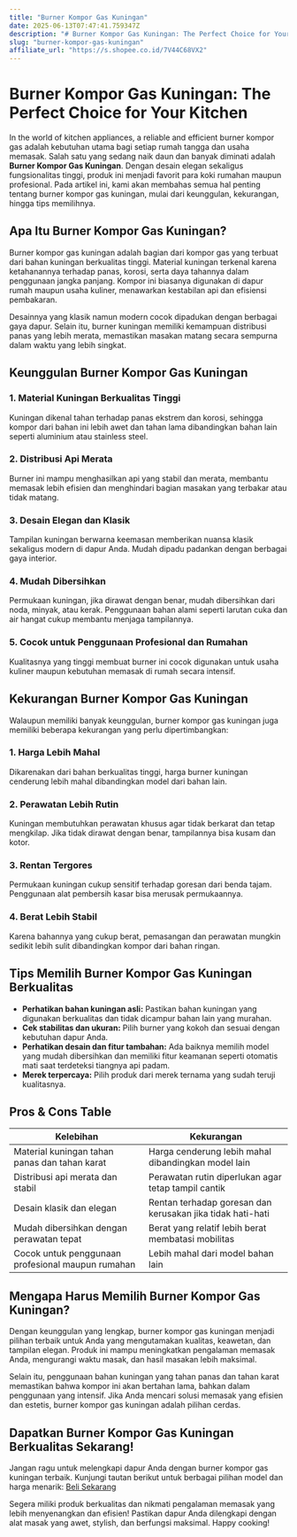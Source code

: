```yaml
---
title: "Burner Kompor Gas Kuningan"
date: 2025-06-13T07:47:41.759347Z
description: "# Burner Kompor Gas Kuningan: The Perfect Choice for Your Kitchen..."
slug: "burner-kompor-gas-kuningan"
affiliate_url: "https://s.shopee.co.id/7V44C68VX2"
---
```

# Burner Kompor Gas Kuningan: The Perfect Choice for Your Kitchen

In the world of kitchen appliances, a reliable and efficient burner kompor gas adalah kebutuhan utama bagi setiap rumah tangga dan usaha memasak. Salah satu yang sedang naik daun dan banyak diminati adalah **Burner Kompor Gas Kuningan**. Dengan desain elegan sekaligus fungsionalitas tinggi, produk ini menjadi favorit para koki rumahan maupun profesional. Pada artikel ini, kami akan membahas semua hal penting tentang burner kompor gas kuningan, mulai dari keunggulan, kekurangan, hingga tips memilihnya.

## Apa Itu Burner Kompor Gas Kuningan?

Burner kompor gas kuningan adalah bagian dari kompor gas yang terbuat dari bahan kuningan berkualitas tinggi. Material kuningan terkenal karena ketahanannya terhadap panas, korosi, serta daya tahannya dalam penggunaan jangka panjang. Kompor ini biasanya digunakan di dapur rumah maupun usaha kuliner, menawarkan kestabilan api dan efisiensi pembakaran.

Desainnya yang klasik namun modern cocok dipadukan dengan berbagai gaya dapur. Selain itu, burner kuningan memiliki kemampuan distribusi panas yang lebih merata, memastikan masakan matang secara sempurna dalam waktu yang lebih singkat.

## Keunggulan Burner Kompor Gas Kuningan

### 1. Material Kuningan Berkualitas Tinggi
Kuningan dikenal tahan terhadap panas ekstrem dan korosi, sehingga kompor dari bahan ini lebih awet dan tahan lama dibandingkan bahan lain seperti aluminium atau stainless steel.

### 2. Distribusi Api Merata
 Burner ini mampu menghasilkan api yang stabil dan merata, membantu memasak lebih efisien dan menghindari bagian masakan yang terbakar atau tidak matang.

### 3. Desain Elegan dan Klasik
 Tampilan kuningan berwarna keemasan memberikan nuansa klasik sekaligus modern di dapur Anda. Mudah dipadu padankan dengan berbagai gaya interior.

### 4. Mudah Dibersihkan
Permukaan kuningan, jika dirawat dengan benar, mudah dibersihkan dari noda, minyak, atau kerak. Penggunaan bahan alami seperti larutan cuka dan air hangat cukup membantu menjaga tampilannya.

### 5. Cocok untuk Penggunaan Profesional dan Rumahan
Kualitasnya yang tinggi membuat burner ini cocok digunakan untuk usaha kuliner maupun kebutuhan memasak di rumah secara intensif.

## Kekurangan Burner Kompor Gas Kuningan

Walaupun memiliki banyak keunggulan, burner kompor gas kuningan juga memiliki beberapa kekurangan yang perlu dipertimbangkan:

### 1. Harga Lebih Mahal
Dikarenakan dari bahan berkualitas tinggi, harga burner kuningan cenderung lebih mahal dibandingkan model dari bahan lain.

### 2. Perawatan Lebih Rutin
Kuningan membutuhkan perawatan khusus agar tidak berkarat dan tetap mengkilap. Jika tidak dirawat dengan benar, tampilannya bisa kusam dan kotor.

### 3. Rentan Tergores
Permukaan kuningan cukup sensitif terhadap goresan dari benda tajam. Penggunaan alat pembersih kasar bisa merusak permukaannya.

### 4. Berat Lebih Stabil
Karena bahannya yang cukup berat, pemasangan dan perawatan mungkin sedikit lebih sulit dibandingkan kompor dari bahan ringan.

## Tips Memilih Burner Kompor Gas Kuningan Berkualitas

- **Perhatikan bahan kuningan asli:** Pastikan bahan kuningan yang digunakan berkualitas dan tidak dicampur bahan lain yang murahan.
- **Cek stabilitas dan ukuran:** Pilih burner yang kokoh dan sesuai dengan kebutuhan dapur Anda.
- **Perhatikan desain dan fitur tambahan:** Ada baiknya memilih model yang mudah dibersihkan dan memiliki fitur keamanan seperti otomatis mati saat terdeteksi tiangnya api padam.
- **Merek terpercaya:** Pilih produk dari merek ternama yang sudah teruji kualitasnya.

## Pros & Cons Table

| Kelebihan                        | Kekurangan                                       |
|----------------------------------|--------------------------------------------------|
| Material kuningan tahan panas dan tahan karat | Harga cenderung lebih mahal dibandingkan model lain |
| Distribusi api merata dan stabil | Perawatan rutin diperlukan agar tetap tampil cantik |
| Desain klasik dan elegan       | Rentan terhadap goresan dan kerusakan jika tidak hati-hati |
| Mudah dibersihkan dengan perawatan tepat | Berat yang relatif lebih berat membatasi mobilitas     |
| Cocok untuk penggunaan profesional maupun rumahan | Lebih mahal dari model bahan lain                      |

## Mengapa Harus Memilih Burner Kompor Gas Kuningan?

Dengan keunggulan yang lengkap, burner kompor gas kuningan menjadi pilihan terbaik untuk Anda yang mengutamakan kualitas, keawetan, dan tampilan elegan. Produk ini mampu meningkatkan pengalaman memasak Anda, mengurangi waktu masak, dan hasil masakan lebih maksimal.

Selain itu, penggunaan bahan kuningan yang tahan panas dan tahan karat memastikan bahwa kompor ini akan bertahan lama, bahkan dalam penggunaan yang intensif. Jika Anda mencari solusi memasak yang efisien dan estetis, burner kompor gas kuningan adalah pilihan cerdas.

## Dapatkan Burner Kompor Gas Kuningan Berkualitas Sekarang!

Jangan ragu untuk melengkapi dapur Anda dengan burner kompor gas kuningan terbaik. Kunjungi tautan berikut untuk berbagai pilihan model dan harga menarik: [Beli Sekarang](https://s.shopee.co.id/7V44C68VX2)

Segera miliki produk berkualitas dan nikmati pengalaman memasak yang lebih menyenangkan dan efisien! Pastikan dapur Anda dilengkapi dengan alat masak yang awet, stylish, dan berfungsi maksimal. Happy cooking!